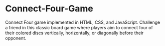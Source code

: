 # Connect-Four-Game
Connect Four game implemented in HTML, CSS, and JavaScript. Challenge a friend in this classic board game where players aim to connect four of their colored discs vertically, horizontally, or diagonally before their opponent.
